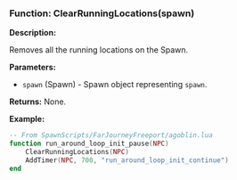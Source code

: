 ### Function: ClearRunningLocations(spawn)

**Description:**

Removes all the running locations on the Spawn.

**Parameters:**
- `spawn` (Spawn) - Spawn object representing `spawn`.

**Returns:** None.

**Example:**

```lua
-- From SpawnScripts/FarJourneyFreeport/agoblin.lua
function run_around_loop_init_pause(NPC)
	ClearRunningLocations(NPC)
	AddTimer(NPC, 700, "run_around_loop_init_continue")
end
```
